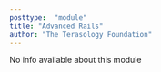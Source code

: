 ```yaml
---
posttype:  "module"  
title: "Advanced Rails"
author: "The Terasology Foundation"
---
```

No info available about this module
